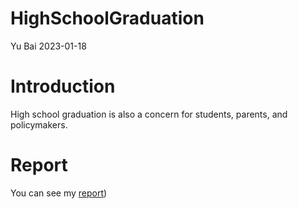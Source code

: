 HighSchoolGraduation
================
Yu Bai
2023-01-18

# Introduction

High school graduation is also a concern for students, parents, and
policymakers.

# Report

You can see my [report](/_pages/P12_HS_graduation_01.html))
